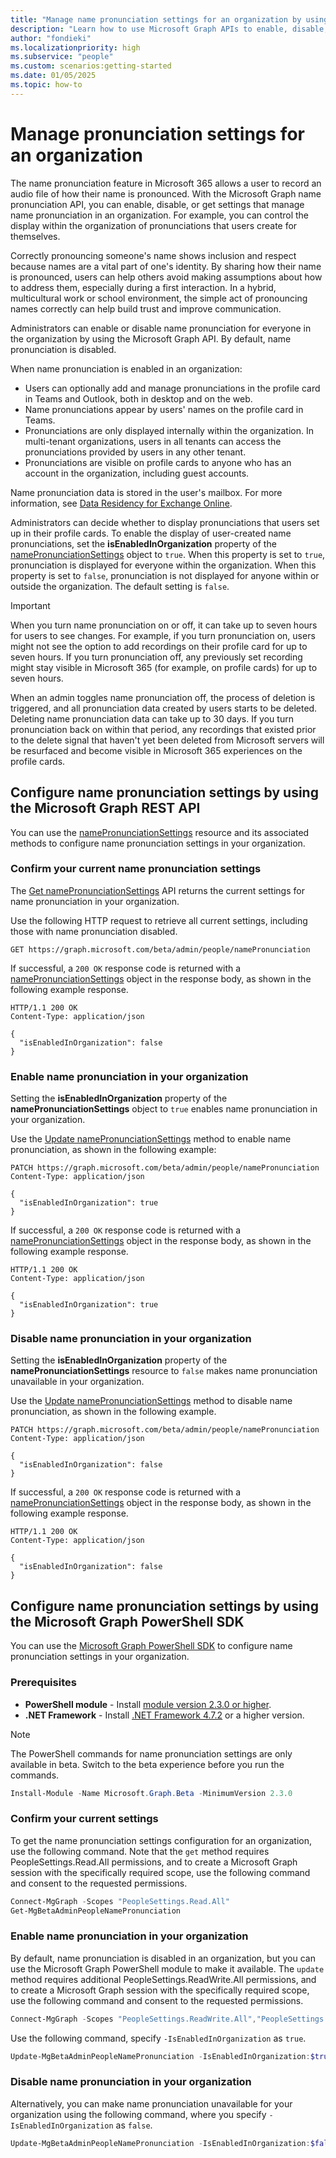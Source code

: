 ```yaml
---
title: "Manage name pronunciation settings for an organization by using the Microsoft Graph API"
description: "Learn how to use Microsoft Graph APIs to enable, disable, or get settings that manage name pronunciation in an organization."
author: "fondieki"
ms.localizationpriority: high
ms.subservice: "people"
ms.custom: scenarios:getting-started
ms.date: 01/05/2025
ms.topic: how-to
---
```


# Manage pronunciation settings for an organization

The name pronunciation feature in Microsoft 365 allows a user to record an audio file of how their name is pronounced. With the Microsoft Graph name pronunciation API, you can enable, disable, or get settings that manage name pronunciation in an organization. For example, you can control the display within the organization of pronunciations that users create for themselves. 

Correctly pronouncing someone's name shows inclusion and respect because names are a vital part of one's identity. By sharing how their name is pronounced, users can help others avoid making assumptions about how to address them, especially during a first interaction. In a hybrid, multicultural work or school environment, the simple act of pronouncing names correctly can help build trust and improve communication. 

Administrators can enable or disable name pronunciation for everyone in the organization by using the Microsoft Graph API. By default, name pronunciation is disabled. 

When name pronunciation is enabled in an organization:

- Users can optionally add and manage pronunciations in the profile card in Teams and Outlook, both in desktop and on the web. 
- Name pronunciations appear by users' names on the profile card in Teams. 
- Pronunciations are only displayed internally within the organization. In multi-tenant organizations, users in all tenants can access the pronunciations provided by users in any other tenant. 
- Pronunciations are visible on profile cards to anyone who has an account in the organization, including guest accounts.

Name pronunciation data is stored in the user's mailbox. For more information, see [Data Residency for Exchange Online](/microsoft-365/enterprise/m365-dr-workload-exo?view=o365-worldwide#how-can-i-determine-customer-data-location&preserve-view=true).

Administrators can decide whether to display pronunciations that users set up in their profile cards. To enable the display of user-created name pronunciations, set the **isEnabledInOrganization** property of the [namePronunciationSettings](/graph/api/resources/namepronunciationsettings?view=graph-rest-beta&preserve-view=true) object to `true`. When this property is set to `true`, pronunciation is displayed for everyone within the organization. When this property is set to `false`, pronunciation is not displayed for anyone within or outside the organization. The default setting is `false`.

> [!IMPORTANT]
> When you turn name pronunciation on or off, it can take up to seven hours for users to see changes. For example, if you turn pronunciation on, users might not see the option to add recordings on their profile card for up to seven hours. If you turn pronunciation off, any previously set recording might stay visible in Microsoft 365 (for example, on profile cards) for up to seven hours. 
>
> When an admin toggles name pronunciation off, the process of deletion is triggered, and all pronunciation data created by users starts to be deleted. Deleting name pronunciation data can take up to 30 days. If you turn pronunciation back on within that period, any recordings that existed prior to the delete signal that haven't yet been deleted from Microsoft servers will be resurfaced and become visible in Microsoft 365 experiences on the profile cards.

## Configure name pronunciation settings by using the Microsoft Graph REST API

You can use the [namePronunciationSettings](/graph/api/resources/namepronunciationsettings?view=graph-rest-beta&preserve-view=true) resource and its associated methods to configure name pronunciation settings in your organization.

### Confirm your current name pronunciation settings

The [Get namePronunciationSettings](/graph/api/namepronunciationsettings-get?view=graph-rest-beta&preserve-view=true) API returns the current settings for name pronunciation in your organization.

Use the following HTTP request to retrieve all current settings, including those with name pronunciation disabled.

``` http
GET https://graph.microsoft.com/beta/admin/people/namePronunciation
```

If successful, a `200 OK` response code is returned with a [namePronunciationSettings](/graph/api/namepronunciationsettings-get?view=graph-rest-beta&preserve-view=true) object in the response body, as shown in the following example response.

``` http
HTTP/1.1 200 OK
Content-Type: application/json

{
  "isEnabledInOrganization": false
}
```

### Enable name pronunciation in your organization

Setting the **isEnabledInOrganization** property of the **namePronunciationSettings** object to `true` enables name pronunciation in your organization.

Use the [Update namePronunciationSettings](/graph/api/namepronunciationsettings-update?view=graph-rest-beta&preserve-view=true) method to enable name pronunciation, as shown in the following example:

``` http
PATCH https://graph.microsoft.com/beta/admin/people/namePronunciation
Content-Type: application/json

{
  "isEnabledInOrganization": true
}
```

If successful, a `200 OK` response code is returned with a [namePronunciationSettings](/graph/api/resources/namepronunciationsettings?view=graph-rest-beta&preserve-view=true) object in the response body, as shown in the following example response.

``` http
HTTP/1.1 200 OK
Content-Type: application/json

{
  "isEnabledInOrganization": true
}
```

### Disable name pronunciation in your organization

Setting the **isEnabledInOrganization** property of the **namePronunciationSettings** resource to `false` makes name pronunciation unavailable in your organization.

Use the [Update namePronunciationSettings](/graph/api/namepronunciationsettings-update?view=graph-rest-beta&preserve-view=true) method to disable name pronunciation, as shown in the following example.

``` http
PATCH https://graph.microsoft.com/beta/admin/people/namePronunciation
Content-Type: application/json

{
  "isEnabledInOrganization": false
}
```

If successful, a `200 OK` response code is returned with a [namePronunciationSettings](/graph/api/resources/namepronunciationsettings?view=graph-rest-beta&preserve-view=true) object in the response body, as shown in the following example response.

``` http
HTTP/1.1 200 OK
Content-Type: application/json

{
  "isEnabledInOrganization": false
}
```
## Configure name pronunciation settings by using the Microsoft Graph PowerShell SDK

You can use the [Microsoft Graph PowerShell SDK](/powershell/microsoftgraph/installation) to configure name pronunciation settings in your organization.

### Prerequisites

- **PowerShell module** - Install [module version 2.3.0 or higher](https://www.powershellgallery.com/packages/Microsoft.Graph).
- **.NET Framework** - Install [.NET Framework 4.7.2](https://dotnet.microsoft.com/download/dotnet-framework) or a higher version.

> [!NOTE]
> The PowerShell commands for name pronunciation settings are only available in beta. Switch to the beta experience before you run the commands.

```powershell
Install-Module -Name Microsoft.Graph.Beta -MinimumVersion 2.3.0
```

### Confirm your current settings

To get the name pronunciation settings configuration for an organization, use the following command. Note that the `get` method requires PeopleSettings.Read.All permissions, and to create a Microsoft Graph session with the specifically required scope, use the following command and consent to the requested permissions.

 ```powershell
Connect-MgGraph -Scopes "PeopleSettings.Read.All"
Get-MgBetaAdminPeopleNamePronunciation
```

### Enable name pronunciation in your organization

By default, name pronunciation is disabled in an organization, but you can use the Microsoft Graph PowerShell module to make it available. The `update` method requires additional PeopleSettings.ReadWrite.All permissions, and to create a Microsoft Graph session with the specifically required scope, use the following command and consent to the requested permissions.

```powershell
Connect-MgGraph -Scopes "PeopleSettings.ReadWrite.All","PeopleSettings.Read.All"
```

Use the following command, specify `-IsEnabledInOrganization` as `true`.

```powershell
Update-MgBetaAdminPeopleNamePronunciation -IsEnabledInOrganization:$true
```

### Disable name pronunciation in your organization

Alternatively, you can make name pronunciation unavailable for your organization using the following command, where you specify `-IsEnabledInOrganization` as `false`.

```powershell
Update-MgBetaAdminPeopleNamePronunciation -IsEnabledInOrganization:$false
```
